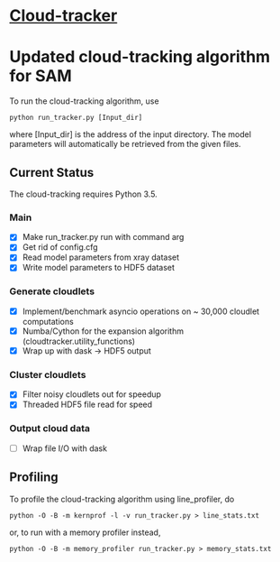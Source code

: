 [Cloud-tracker](https://github.com/lorenghoh/cloud-tracker "cloud-tracker")
==============

# Updated cloud-tracking algorithm for SAM #
To run the cloud-tracking algorithm, use 

    python run_tracker.py [Input_dir]

where [Input_dir] is the address of the input directory. The model parameters will automatically be retrieved from the given files. 

## Current Status ##
The cloud-tracking requires Python 3.5.

### Main ###
- [x] Make run_tracker.py run with command arg
- [x] Get rid of config.cfg 
- [x] Read model parameters from xray dataset
- [x] Write model parameters to HDF5 dataset

### Generate cloudlets ###
- [x] Implement/benchmark asyncio operations on ~ 30,000 cloudlet computations
- [x] Numba/Cython for the expansion algorithm (cloudtracker.utility_functions)
- [x] Wrap up with dask -> HDF5 output

### Cluster cloudlets ###
- [x] Filter noisy cloudlets out for speedup
- [x] Threaded HDF5 file read for speed

### Output cloud data ###
- [ ] Wrap file I/O with dask 

## Profiling ##
To profile the cloud-tracking algorithm using line_profiler, do
    
    python -O -B -m kernprof -l -v run_tracker.py > line_stats.txt

or, to run with a memory profiler instead,  

    python -O -B -m memory_profiler run_tracker.py > memory_stats.txt
